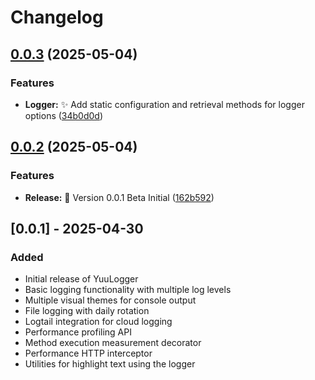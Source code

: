 # Changelog

<!-- 
This changelog is automatically generated and updated by release-please:
https://github.com/googleapis/release-please 
-->

## [0.0.3](https://github.com/Yuzu02/YuuLogger/compare/yuulogger-v0.0.2...yuulogger-v0.0.3) (2025-05-04)


### Features

* **Logger:** :sparkles: Add static configuration and retrieval methods for logger options ([34b0d0d](https://github.com/Yuzu02/YuuLogger/commit/34b0d0db92274501841990318c9f86b8f88a9405))

## [0.0.2](https://github.com/Yuzu02/YuuLogger/compare/yuulogger-v0.0.1...yuulogger-v0.0.2) (2025-05-04)


### Features

* **Release:** 🔖 Version 0.0.1 Beta Initial ([162b592](https://github.com/Yuzu02/YuuLogger/commit/162b592e30d0a4bdca94850af50c520287e0f60a))

## [0.0.1] - 2025-04-30

### Added

* Initial release of YuuLogger
* Basic logging functionality with multiple log levels
* Multiple visual themes for console output
* File logging with daily rotation
* Logtail integration for cloud logging
* Performance profiling API
* Method execution measurement decorator
* Performance HTTP interceptor
* Utilities for highlight text using the logger
